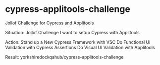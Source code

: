 # cypress-applitools-challenge
Jollof Challenge for Cypress and Applitools

Situation: Jollof Challenge
I want to setup Cypress with Applitools

Action:
Stand up a New Cypress Framework with VSC
Do Functional UI Validation with Cypress Assertions
Do Visual UI Validation with Applitools

Result:
yorkshiredockqahub/cypress-applitools-challenge
